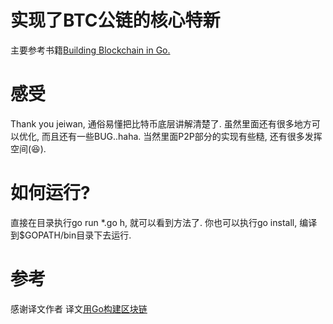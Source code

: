 # 实现了BTC公链的核心特新
主要参考书籍[Building Blockchain in Go.](https://jeiwan.cc/posts/building-blockchain-in-go-part-1/)

# 感受
Thank you jeiwan, 通俗易懂把比特币底层讲解清楚了. 虽然里面还有很多地方可以优化, 而且还有一些BUG..haha.
当然里面P2P部分的实现有些糙, 还有很多发挥空间(😆).

# 如何运行?
直接在目录执行go run *.go h, 就可以看到方法了. 
你也可以执行go install, 编译到$GOPATH/bin目录下去运行.

# 参考
感谢译文作者
译文[用Go构建区块链](https://liuchengxu.gitbooks.io/blockchain-tutorial/content/part-1/basic-prototype.html)
